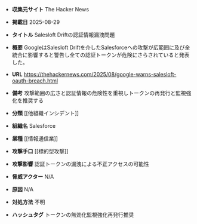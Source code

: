- **収集元サイト**
The Hacker News

- **掲載日**
2025-08-29

- **タイトル**
Salesloft Driftの認証情報漏洩問題

- **概要**
GoogleはSalesloft Driftを介したSalesforceへの攻撃が広範囲に及び全統合に影響すると警告し全ての認証トークンが危険にさらされていると発表した。

- **URL**
https://thehackernews.com/2025/08/google-warns-salesloft-oauth-breach.html

- **備考**
攻撃範囲の広さと認証情報の危険性を重視しトークンの再発行と監視強化を推奨する

- **分類**
[[他組織インシデント]]

- **組織名**
Salesforce

- **業種**
[[情報通信業]]

- **攻撃手口**
[[標的型攻撃]]

- **攻撃影響**
認証トークンの漏洩による不正アクセスの可能性

- **脅威アクター**
N/A

- **原因**
N/A

- **対処方法**
不明

- **ハッシュタグ**
トークンの無効化監視強化再発行推奨
